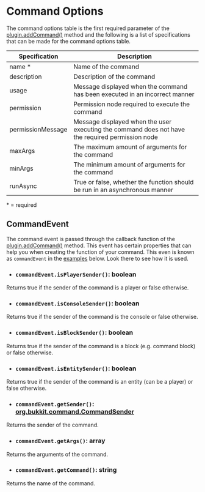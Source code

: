 # Command Options

The command options table is the first required parameter of the [plugin.addCommand()](Globals#addcommand) method and the following is a list of specifications that can be made for the command options table.

| Specification | Description
| --- | ---
| name * | Name of the command
| description | Description of the command
| usage | Message displayed when the command has been executed in an incorrect manner
| permission | Permission node required to execute the command
| permissionMessage | Message displayed when the user executing the command does not have the required permission node
| maxArgs | The maximum amount of arguments for the command
| minArgs | The minimum amount of arguments for the command
| runAsync | True or false, whether the function should be run in an asynchronous manner

\* = required

## CommandEvent
The command event is passed through the callback function of the [plugin.addCommand()](Globals#addcommand) method. This event has certain properties that can help you when creating the function of your command. This even is known as `commandEvent` in the [examples](#examples) below. Look there to see how it is used.

- ### `commandEvent.isPlayerSender()`: boolean
Returns true if the sender of the command is a player or false otherwise.

- ### `commandEvent.isConsoleSender()`: boolean
Returns true if the sender of the command is the console or false otherwise.

- ### `commandEvent.isBlockSender()`: boolean
Returns true if the sender of the command is a block (e.g. command block) or false otherwise.

- ### `commandEvent.isEntitySender()`: boolean
Returns true if the sender of the command is an entity (can be a player) or false otherwise.

- ### `commandEvent.getSender()`: [org.bukkit.command.CommandSender](https://hub.spigotmc.org/javadocs/bukkit/org/bukkit/command/CommandSender.html)
Returns the sender of the command.

- ### `commandEvent.getArgs()`: array
Returns the arguments of the command.

- ### `commandEvent.getCommand()`: string
Returns the name of the command.
